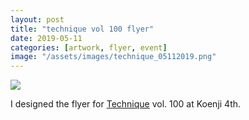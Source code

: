 ```yaml
---
layout: post
title: "technique vol 100 flyer"
date: 2019-05-11
categories: [artwork, flyer, event]
image: "/assets/images/technique_05112019.png"
---
```


<img src="/assets/images/technique_05112019.png" >

I designed the flyer for <a href="https://technique-2nd-sat.tumblr.com/">Technique</a> vol. 100 at Koenji 4th.
